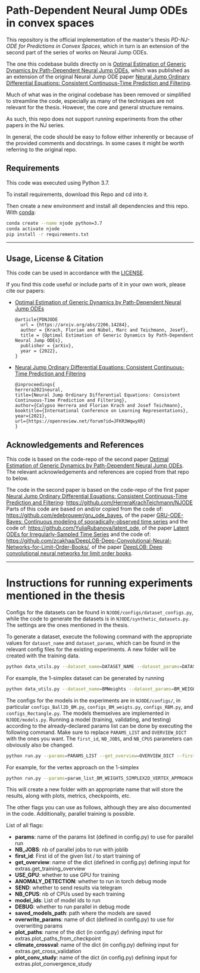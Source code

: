# Path-Dependent Neural Jump ODEs in convex spaces

This repository is the official implementation of the master's thesis _PD-NJ-ODE for Predictions in Convex Spaces_, which in turn is an extension of the second part of the series of works on Neural Jump ODEs.

The one this codebase builds directly on is [Optimal Estimation of Generic Dynamics by Path-Dependent Neural Jump ODEs](https://arxiv.org/abs/2206.14284), which was published as an extension of the original Neural Jump ODE paper [Neural Jump Ordinary Differential Equations: Consistent Continuous-Time Prediction and Filtering](https://openreview.net/forum?id=JFKR3WqwyXR).

Much of what was in the original codebase has been removed or simplified to streamline the code, especially as many of the techniques are not relevant for the thesis. However, the core and general structure remains. 

As such, this repo does not support running experiments from the other papers in the NJ series.

In general, the code should be easy to follow either inherently or because of the provided comments and docstrings. In some cases it might be worth referring to the original repo. 

## Requirements

This code was executed using Python 3.7.

To install requirements, download this Repo and cd into it.

Then create a new environment and install all dependencies and this repo.
With [conda](https://docs.conda.io/projects/conda/en/latest/user-guide/install/index.html):
 ```sh
conda create --name njode python=3.7
conda activate njode
pip install -r requirements.txt
 ```

--------------------------------------------------------------------------------
## Usage, License & Citation

This code can be used in accordance with the [LICENSE](LICENSE).

If you find this code useful or include parts of it in your own work, 
please cite our papers:  

- [Optimal Estimation of Generic Dynamics by Path-Dependent Neural Jump ODEs](https://arxiv.org/abs/2206.14284)
    ```
    @article{PDNJODE
      url = {https://arxiv.org/abs/2206.14284},
      author = {Krach, Florian and Nübel, Marc and Teichmann, Josef},
      title = {Optimal Estimation of Generic Dynamics by Path-Dependent Neural Jump ODEs},
      publisher = {arXiv},
      year = {2022},
    }
    ```

- [Neural Jump Ordinary Differential Equations: Consistent Continuous-Time Prediction and Filtering](https://openreview.net/forum?id=JFKR3WqwyXR)

    ```
    @inproceedings{
    herrera2021neural,
    title={Neural Jump Ordinary Differential Equations: Consistent Continuous-Time Prediction and Filtering},
    author={Calypso Herrera and Florian Krach and Josef Teichmann},
    booktitle={International Conference on Learning Representations},
    year={2021},
    url={https://openreview.net/forum?id=JFKR3WqwyXR}
    }
    ```



## Acknowledgements and References
This code is based on the code-repo of the second paper [Optimal Estimation of Generic Dynamics by Path-Dependent Neural Jump ODEs](https://arxiv.org/abs/2206.14284). The relevant acknowledgements and references are copied from that repo to below. 

The code in the second paper is based on the code-repo of the first paper [Neural Jump Ordinary Differential Equations: Consistent Continuous-Time Prediction and Filtering](https://openreview.net/forum?id=JFKR3WqwyXR):
https://github.com/HerreraKrachTeichmann/NJODE  
Parts of this code are based on and/or copied from the code of:
https://github.com/edebrouwer/gru_ode_bayes, of the paper
[GRU-ODE-Bayes: Continuous modeling of sporadically-observed time series](https://arxiv.org/abs/1905.12374)
and the code of: https://github.com/YuliaRubanova/latent_ode, of the paper
[Latent ODEs for Irregularly-Sampled Time Series](https://arxiv.org/abs/1907.03907)
and the code of: https://github.com/zcakhaa/DeepLOB-Deep-Convolutional-Neural-Networks-for-Limit-Order-Books/, of the paper
[DeepLOB: Deep convolutional neural networks for limit order books](https://arxiv.org/abs/1808.03668).


--------------------------------------------------------------------------------
# Instructions for running experiments mentioned in the thesis

Configs for the datasets can be found in `NJODE/configs/dataset_configs.py`, while the code to generate the datasets is in `NJODE/synthetic_datasets.py`. The settings are the ones mentioned in the thesis. 

To generate a dataset, execute the following command with the appropriate values for `dataset_name` and `dataset_params`, which can be found in the relevant config files for the existing experiments. A new folder will be created with the training data.
```sh
python data_utils.py --dataset_name=DATASET_NAME --dataset_params=DATASET_PARAMS
```

For example, the 1-simplex dataset can be generated by running 
```sh
python data_utils.py --dataset_name=BMWeights --dataset_params=BM_WEIGHTS_SIMPLEX2D
```

The configs for the models in the experiments are in `NJODE/configs/`, in particular `configs_Ball2D_BM.py`, `configs_BM_weigts.py`, `configs_RBM.py`, and `configs_Rectangle.py`. The models themselves are implemented in `NJODE/models.py`. Running a model (training, validating, and testing) according to the already-declared params list can be done by executing the following command. Make sure to replace `PARAMS_LIST` and `OVERVIEW_DICT` with the ones you want. The `first_id`, `NB_JOBS`, and `NB_CPUS` parameters can obviously also be changed.
```sh
python run.py --params=PARAMS_LIST --get_overview=OVERVIEW_DICT --first_id=1 --NB_JOBS=1 --NB_CPUS=1
```

For example, for the vertex approach on the 1-simplex 
```sh
python run.py --params=param_list_BM_WEIGHTS_SIMPLEX2D_VERTEX_APPROACH --get_overview=overview_dict_BM_WEIGHTS_SIMPLEX2D_VERTEX_APPROACH --first_id=1 --NB-JOBS=1 --NB_CPUS=1
```

This will create a new folder with an appropriate name that will store the results, along with plots, metrics, checkpoints, etc.

The other flags you can use as follows, although they are also documented in the code. Additionally, parallel training is possible.

List of all flags:
- **params**: name of the params list (defined in config.py) to use for parallel run
- **NB_JOBS**: nb of parallel jobs to run with joblib
- **first_id**: First id of the given list / to start training of
- **get_overview**: name of the dict (defined in config.py) defining input for extras.get_training_overview
- **USE_GPU**: whether to use GPU for training
- **ANOMALY_DETECTION**: whether to run in torch debug mode
- **SEND**: whether to send results via telegram
- **NB_CPUS**: nb of CPUs used by each training
- **model_ids**: List of model ids to run
- **DEBUG**: whether to run parallel in debug mode
- **saved_models_path**: path where the models are saved
- **overwrite_params**: name of dict (defined in config.py) to use for overwriting params
- **plot_paths**: name of the dict (in config.py) defining input for extras.plot_paths_from_checkpoint
- **climate_crossval**: name of the dict (in config.py) defining input for extras.get_cross_validation
- **plot_conv_study**: name of the dict (in config.py) defining input for extras.plot_convergence_study


